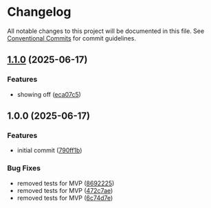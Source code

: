 # Changelog

All notable changes to this project will be documented in this file. See
[Conventional Commits](https://conventionalcommits.org) for commit guidelines.

## [1.1.0](https://github.com/svange/tagmania/compare/v1.0.0...v1.1.0) (2025-06-17)


### Features

* showing off ([eca07c5](https://github.com/svange/tagmania/commit/eca07c55660b8220693e37ef013c7094e91e593a))

## 1.0.0 (2025-06-17)


### Features

* initial commit ([790ff1b](https://github.com/svange/tagmania/commit/790ff1b45883c5e0fa3eb87572713d989a35151d))


### Bug Fixes

* removed tests for MVP ([8692225](https://github.com/svange/tagmania/commit/86922255d4812b9d5b1dcb0146a473996cfd12ac))
* removed tests for MVP ([472c7ae](https://github.com/svange/tagmania/commit/472c7ae41809551a10c4cc0dae97e43144fb082c))
* removed tests for MVP ([6c74d7e](https://github.com/svange/tagmania/commit/6c74d7e1d71597efffc4b7876bafb5efb7fa2b12))
